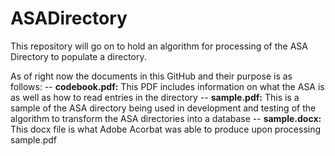 # ASADirectory
This repository will go on to hold an algorithm for processing of the ASA Directory to populate a directory.

As of right now the documents in this GitHub and their purpose is as follows:
	-- <b>codebook.pdf:</b> This PDF includes information on what the ASA is		as well as how to read entries in the directory
	-- <b>sample.pdf:</b> This is a sample of the ASA directory being used
		in development and testing of the algorithm to transform the ASA		directories into a database
	-- <b>sample.docx:</b> This docx file is what Adobe Acorbat was able to 		produce upon processing sample.pdf
